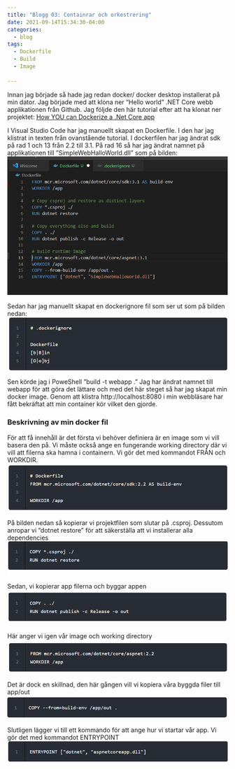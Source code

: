 ```yaml
---
title: "Blogg 03: Containrar och orkestrering"
date: 2021-09-14T15:34:30-04:00
categories:
  - blog
tags:
  - Dockerfile
  - Build
  - Image
 
---
```

Innan jag började så hade jag redan docker/ docker desktop installerat på min dator. Jag började med att klona ner “Hello world” .NET Core webb applikationen från Github. Jag följde den här tutorial efter att ha klonat ner projektet: [How YOU can Dockerize a .Net Core app](https://softchris.github.io/pages/dotnet-dockerize.html#build-our-image-start-container)  

I Visual Studio Code har jag manuellt skapat en Dockerfile. I den har jag klistrat in texten från ovanstående tutorial. I dockerfilen har jag ändrat sdk på rad 1 och 13 från 2.2 till 3.1. På rad 16 så har jag ändrat namnet på applikationen till ”SimpleWebHalloWorld.dll” som på bilden:
![Dockerfile](/assets/images/dockerfile.png)

Sedan har jag manuellt skapat en dockerignore fil som ser ut som på bilden nedan:
![Dockerignore](/assets/images/dockerignore.png)

Sen körde jag i PoweShell ”build -t webapp .” Jag har ändrat namnet till webapp för att göra det lättare och med det här steget så har jag skapat min docker image. Genom att klistra http://localhost:8080 i min webbläsare har fått bekräftat att min container kör vilket den gjorde. 

### Beskrivning av min docker fil

För att få innehåll är det första vi behöver definiera är en image som vi vill basera den på. Vi måste också ange en fungerande working directory där vi vill att filerna ska hamna i containern. Vi gör det med kommandot FRÅN och WORKDIR. 
![Dockerfile](/assets/images/dockerfile1.png)


På bilden nedan så kopierar vi projektfilen som slutar på .csproj. Dessutom anropar vi ”dotnet restore” för att säkerställa att vi installerar alla dependencies
![Dockerfile](/assets/images/dockerfile2.png)

Sedan, vi kopierar app filerna och byggar appen
![Dockerfile](/assets/images/dockerfile3.png)

Här anger vi igen vår image och working directory
![Dockerfile](/assets/images/dockerfile4.png)

Det är dock en skillnad, den här gången vill vi kopiera våra byggda filer till app/out
![Dockerfile](/assets/images/dockerfile5.png)

Slutligen lägger vi till ett kommando för att ange hur vi startar vår app. Vi gör det med kommandot ENTRYPOINT
![Dockerfile](/assets/images/dockerfile6.png)

